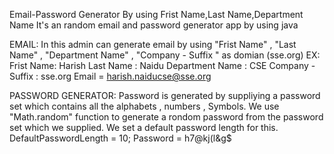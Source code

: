 Email-Password Generator By using Frist Name,Last Name,Department Name
It's an random email and password generator app by using java

EMAIL:
In this admin can generate email by using "Frist Name" , "Last Name" , "Department Name" , "Company - Suffix " as domian (sse.org)
EX:
  Frist Name: Harish
  Last Name : Naidu
  Department Name : CSE
  Company - Suffix : sse.org
  Email = harish.naiducse@sse.org

 PASSWORD GENERATOR:
  Password is generated by suppliying a password set which contains all the alphabets , numbers , Symbols.
  We use "Math.random" function to generate a rondom password from the password set which we supplied.
  We set a default password length for this.
  DefaultPasswordLength  = 10;
  Password = h7@kj(l&g$

  

  
  

  
